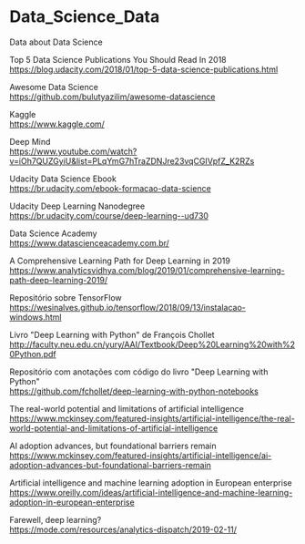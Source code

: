 # Data_Science_Data
Data about Data Science

Top 5 Data Science Publications You Should Read In 2018</br>
https://blog.udacity.com/2018/01/top-5-data-science-publications.html

Awesome Data Science</br>
https://github.com/bulutyazilim/awesome-datascience

Kaggle</br>
https://www.kaggle.com/

Deep Mind</br>
https://www.youtube.com/watch?v=iOh7QUZGyiU&list=PLqYmG7hTraZDNJre23vqCGIVpfZ_K2RZs

Udacity Data Science Ebook</br>
https://br.udacity.com/ebook-formacao-data-science

Udacity Deep Learning Nanodegree</br>
https://br.udacity.com/course/deep-learning--ud730

Data Science Academy</br>
https://www.datascienceacademy.com.br/

A Comprehensive Learning Path for Deep Learning in 2019</br>
https://www.analyticsvidhya.com/blog/2019/01/comprehensive-learning-path-deep-learning-2019/

Repositório sobre TensorFlow</br>
https://wesinalves.github.io/tensorflow/2018/09/13/instalacao-windows.html

Livro "Deep Learning with Python" de François Chollet</br>
http://faculty.neu.edu.cn/yury/AAI/Textbook/Deep%20Learning%20with%20Python.pdf

Repositório com anotações com código do livro "Deep Learning with Python"</br>
https://github.com/fchollet/deep-learning-with-python-notebooks

The real-world potential and limitations of artificial intelligence</br>
https://www.mckinsey.com/featured-insights/artificial-intelligence/the-real-world-potential-and-limitations-of-artificial-intelligence

AI adoption advances, but foundational barriers remain</br>
https://www.mckinsey.com/featured-insights/artificial-intelligence/ai-adoption-advances-but-foundational-barriers-remain

Artificial intelligence and machine learning adoption in European enterprise</br>
https://www.oreilly.com/ideas/artificial-intelligence-and-machine-learning-adoption-in-european-enterprise

Farewell, deep learning?</br>
https://mode.com/resources/analytics-dispatch/2019-02-11/
